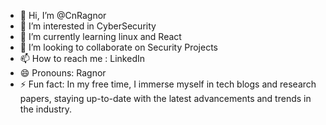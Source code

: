 - 👋 Hi, I’m @CnRagnor
- 👀 I’m interested in CyberSecurity
- 🌱 I’m currently learning linux and React
- 💞️ I’m looking to collaborate on Security Projects
- 📫 How to reach me : LinkedIn
- 😄 Pronouns: Ragnor
- ⚡ Fun fact: In my free time, I immerse myself in tech blogs and research papers, staying up-to-date with the latest advancements and trends in the industry.

<!---
CnRagnor/CnRagnor is a ✨ special ✨ repository because its `README.md` (this file) appears on your GitHub profile.
You can click the Preview link to take a look at your changes.
--->
